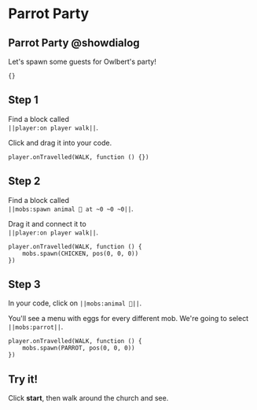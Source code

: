# Parrot Party

## Parrot Party @showdialog

Let's spawn some guests for Owlbert's party!

```template
{}
```

## Step 1

Find a block called <br>
``||player:on player walk||``. <br>

Click and drag it into your code.

```blocks
player.onTravelled(WALK, function () {})
```

## Step 2

Find a block called <br>
``||mobs:spawn animal 🥚 at ~0 ~0 ~0||``. <br>

Drag it and connect it to <br>
``||player:on player walk||``.

```blocks
player.onTravelled(WALK, function () {
    mobs.spawn(CHICKEN, pos(0, 0, 0))
})
```

## Step 3

In your code, click on ``||mobs:animal 🥚||``. <br>

You'll see a menu with eggs for every different mob. We're going to select ``||mobs:parrot||``.

```blocks
player.onTravelled(WALK, function () {
    mobs.spawn(PARROT, pos(0, 0, 0))
})
```

## Try it!

Click **start**, then walk around the church and see.